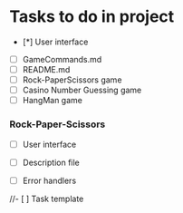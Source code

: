 # Tasks to do in project
- [*] User interface
- [ ] GameCommands.md
- [ ] README.md
- [ ] Rock-PaperScissors game
- [ ] Casino Number Guessing game
- [ ] HangMan game
### Rock-Paper-Scissors
- [ ] User interface
- [ ] Description file
- [ ] Error handlers






//- [ ] Task template
